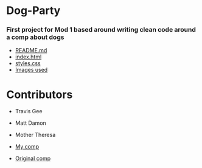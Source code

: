 # Dog-Party

### First project for Mod 1 based around writing clean code around a comp about dogs

* [README.md](https://github.com/geet084/Dog-Party/blob/master/README.md)
* [index.html](https://github.com/geet084/Dog-Party/blob/master/index.html)
* [styles.css](https://github.com/geet084/Dog-Party/blob/master/styles.css)
* [Images used](https://github.com/geet084/Dog-Party/blob/master/images)

# Contributors
* Travis Gee
* Matt Damon
* Mother Theresa 

* [My comp](<img width="842" alt="screen shot 2018-10-03 at 12 28 27 pm" src="https://user-images.githubusercontent.com/39391585/46431042-fee63b80-c707-11e8-907a-62b52f9405aa.png">)

* [Original comp](<img width="614" alt="screen shot 2018-10-03 at 12 27 54 pm" src="https://user-images.githubusercontent.com/39391585/46431044-00afff00-c708-11e8-8dff-146d58aca375.png">)


